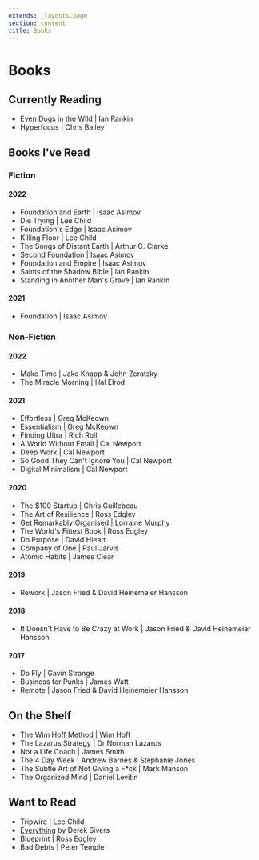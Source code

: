 ```yaml
---
extends: _layouts.page
section: content
title: Books
---
```

# Books

## Currently Reading

* Even Dogs in the Wild | Ian Rankin
* Hyperfocus | Chris Bailey

## Books I've Read

### Fiction

#### 2022

* Foundation and Earth | Isaac Asimov
* Die Trying | Lee Child
* Foundation's Edge | Isaac Asimov
* Killing Floor | Lee Child
* The Songs of Distant Earth | Arthur C. Clarke
* Second Foundation | Isaac Asimov
* Foundation and Empire | Isaac Asimov
* Saints of the Shadow Bible | Ian Rankin
* Standing in Another Man's Grave | Ian Rankin

#### 2021

* Foundation | Isaac Asimov

### Non-Fiction

#### 2022

* Make Time | Jake Knapp & John Zeratsky
* The Miracle Morning | Hal Elrod

#### 2021

* Effortless | Greg McKeown
* Essentialism | Greg McKeown
* Finding Ultra | Rich Roll
* A World Without Email | Cal Newport
* Deep Work | Cal Newport
* So Good They Can't Ignore You | Cal Newport
* Digital Minimalism | Cal Newport

#### 2020

* The $100 Startup | Chris Guillebeau
* The Art of Resilience | Ross Edgley
* Get Remarkably Organised | Lorraine Murphy
* The World's Fittest Book | Ross Edgley
* Do Purpose | David Hieatt
* Company of One | Paul Jarvis
* Atomic Habits | James Clear

#### 2019

* Rework | Jason Fried & David Heinemeier Hansson

#### 2018

* It Doesn't Have to Be Crazy at Work | Jason Fried & David Heinemeier Hansson

#### 2017

* Do Fly | Gavin Strange
* Business for Punks | James Watt
* Remote | Jason Fried & David Heinemeier Hansson

## On the Shelf

* The Wim Hoff Method | Wim Hoff
* The Lazarus Strategy | Dr Norman Lazarus
* Not a Life Coach | James Smith
* The 4 Day Week | Andrew Barnes & Stephanie Jones
* The Subtle Art of Not Giving a F*ck | Mark Manson
* The Organized Mind | Daniel Levitin

## Want to Read

* Tripwire | Lee Child
* [Everything](https://sive.rs/#mybooks) by Derek Sivers
* Blueprint | Ross Edgley
* Bad Debts | Peter Temple
